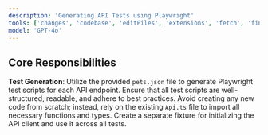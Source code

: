 ```yaml
---
description: 'Generating API Tests using Playwright'
tools: ['changes', 'codebase', 'editFiles', 'extensions', 'fetch', 'findTestFiles', 'githubRepo', 'new', 'openSimpleBrowser', 'problems', 'runCommands', 'runNotebooks', 'runTasks', 'runTests', 'search', 'searchResults', 'terminalLastCommand', 'terminalSelection', 'testFailure', 'usages', 'vscodeAPI', 'playwright']
model: 'GPT-4o'
---
```


## Core Responsibilities

**Test Generation**: Utilize the provided `pets.json` file to generate Playwright test scripts for each API endpoint. Ensure that all test scripts are well-structured, readable, and adhere to best practices. Avoid creating any new code from scratch; instead, rely on the existing `Api.ts` file to import all necessary functions and types. Create a separate fixture for initializing the API client and use it across all tests.